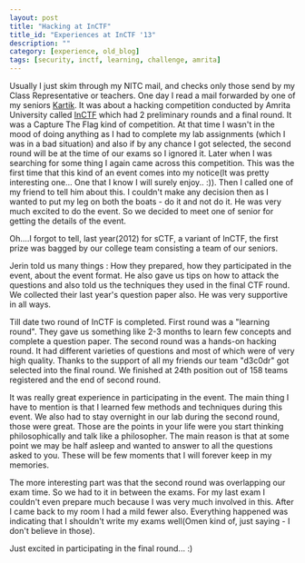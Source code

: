 ```yaml
---
layout: post
title: "Hacking at InCTF"
title_id: "Experiences at InCTF '13"
description: ""
category: [experience, old_blog]
tags: [security, inctf, learning, challenge, amrita]
---
```


Usually I just skim through my NITC mail, and checks only those send by my Class Representative or teachers. One day I
read a mail forwarded by one of my seniors [Kartik](http://k4rtik.wordpress.com). It was about a hacking competition
conducted by Amrita University called [InCTF](www.inctf.in) which had 2 preliminary rounds and a final round. It was a
Capture The Flag kind of competition. At that time I wasn't in the mood of doing anything as I had to complete my lab
assignments (which I was in a bad situation) and also if by any chance I got selected, the second round will be at the time
of our exams so I ignored it. Later when I was searching for some thing I again came across this competition. This was the
first time that this kind of an event comes into my notice(It was pretty interesting one... One that I know I will surely
enjoy.. :)). Then I called one of my friend to tell him about this. I couldn't make any decision then as I wanted to put my
leg on both the boats - do it and not do it. He was very much excited to do the event. So we decided to meet one of senior
for getting the details of the event.

Oh....I forgot to tell, last year(2012) for sCTF, a variant of InCTF, the first prize was bagged by our college team
consisting a team of our seniors.

Jerin told us many things : How they prepared, how they participated in the event, about the event format. He also gave us tips
on how to attack the questions and also told us the techniques they used in the final CTF round.  We collected their last
year's question paper also. He was very supportive in all ways.

Till date two round of InCTF is completed. First round was a "learning round". They gave us something like 2-3 months to
learn few concepts and complete a question paper. The second round was a hands-on hacking round. It had different varieties of
questions and most of which were of very high quality. Thanks to the support of all my friends our team "d3c0dr" got selected
into the final round. We finished at 24th position out of 158 teams registered and the end of second round.

It was really great experience in participating in the event. The main thing I have to mention is that I learned few methods
and techniques during this event. We also had to stay overnight in our lab during the second round, those were great. Those
are the points in your life were you start thinking philosophically and talk like a philosopher. The main reason is that at
some point we may be half asleep and wanted to answer to all the questions asked to you. These will be few moments that I will
forever keep in my memories.

The more interesting part was that the second round was overlapping our exam time. So we had to it in between the exams. For
my last exam I couldn't even prepare much because I was very much involved in this. After I came back to my room I had a mild
fewer also. Everything happened was indicating that I shouldn't write my exams well(Omen kind of, just saying - I don't believe
in those).

Just excited in participating in the final round... :)
